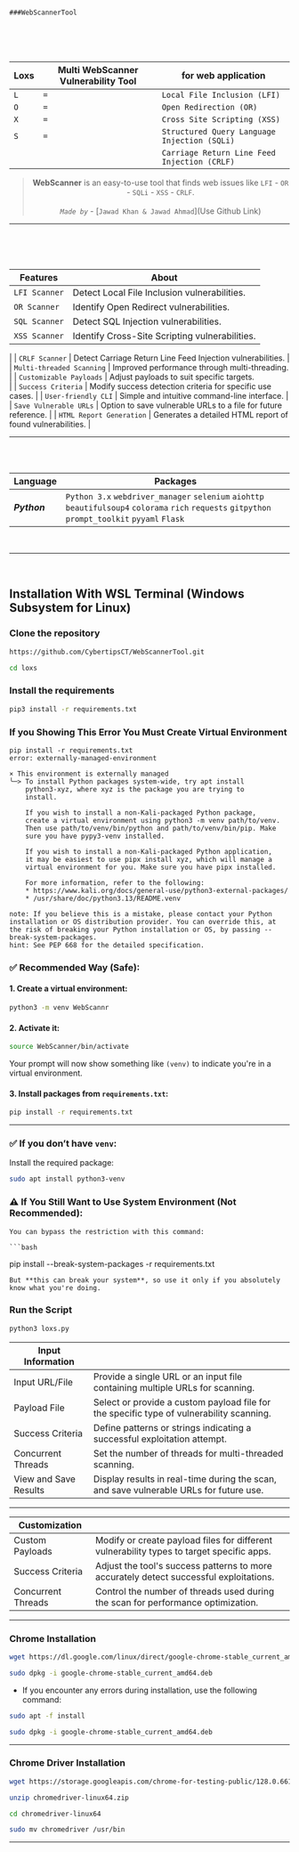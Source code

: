                                                                                           ###WebScannerTool
<br>
<br>
<br>

<div align="center">
   
|Loxs|Multi WebScanner Vulnerability Tool|for web application|
|----------------|--------------|-------------|
| `L`| `=`| `Local File Inclusion (LFI)`|
| `O`| `=`| `Open Redirection (OR)`|
| `X`| `=`| `Cross Site Scripting (XSS)`|
| `S`| `=`| `Structured Query Language Injection (SQLi)`|
|    |    | `Carriage Return Line Feed Injection (CRLF)`|

> **WebScanner** is an easy-to-use tool that finds web issues like `LFI` - `OR` - `SQLi` - `XSS` - `CRLF`. <br><br> *`Made by`* - [`Jawad Khan & Jawad Ahmad`](Use Github Link)

</div>

<hr>

<br>
<br>
<br>


| Features                          | About                                                                       |
|-----------------------------------|-----------------------------------------------------------------------------|
| `LFI Scanner`                     | Detect Local File Inclusion vulnerabilities.                                |
| `OR Scanner`                      | Identify Open Redirect vulnerabilities.                                     |
| `SQL Scanner`                     | Detect SQL Injection vulnerabilities.                                       |
| `XSS Scanner`                     | Identify Cross-Site Scripting vulnerabilities.                      
|
| `CRLF Scanner`                    | Detect Carriage Return Line Feed Injection vulnerabilities.                    |
| `Multi-threaded Scanning`         | Improved performance through multi-threading.                      
|
| `Customizable Payloads`           | Adjust payloads to suit specific targets.                            
|
| `Success Criteria`                | Modify success detection criteria for specific use cases.                              |
| `User-friendly CLI`               | Simple and intuitive command-line interface.                          |
| `Save Vulnerable URLs`            | Option to save vulnerable URLs to a file for future reference.                          |
| `HTML Report Generation`          | Generates a detailed HTML report of found vulnerabilities.                    |
<br>
<hr>
<br>
<br>

| Language                          | Packages                                                                     |
|-----------------------------------|-----------------------------------------------------------------------------|
| ***Python***| `Python 3.x` `webdriver_manager` `selenium` `aiohttp` `beautifulsoup4` `colorama` `rich` `requests` `gitpython` `prompt_toolkit` `pyyaml` `Flask`|

<br>
<hr>
<br>

## Installation With WSL Terminal (Windows Subsystem for Linux)

### Clone the repository

```bash
https://github.com/CybertipsCT/WebScannerTool.git
```
```bash
cd loxs
```

### Install the requirements

```bash
pip3 install -r requirements.txt

```
### If you Showing This Error You Must Create Virtual Environment

```
pip install -r requirements.txt
error: externally-managed-environment

× This environment is externally managed
╰─> To install Python packages system-wide, try apt install
    python3-xyz, where xyz is the package you are trying to
    install.

    If you wish to install a non-Kali-packaged Python package,
    create a virtual environment using python3 -m venv path/to/venv.
    Then use path/to/venv/bin/python and path/to/venv/bin/pip. Make
    sure you have pypy3-venv installed.

    If you wish to install a non-Kali-packaged Python application,
    it may be easiest to use pipx install xyz, which will manage a
    virtual environment for you. Make sure you have pipx installed.

    For more information, refer to the following:
    * https://www.kali.org/docs/general-use/python3-external-packages/
    * /usr/share/doc/python3.13/README.venv

note: If you believe this is a mistake, please contact your Python installation or OS distribution provider. You can override this, at the risk of breaking your Python installation or OS, by passing --break-system-packages.
hint: See PEP 668 for the detailed specification.

```
### ✅ Recommended Way (Safe):

#### 1. Create a virtual environment:

```bash
python3 -m venv WebScannr
```

#### 2. Activate it:

```bash
source WebScanner/bin/activate
```
Your prompt will now show something like `(venv)` to indicate you're in a virtual environment.

#### 3. Install packages from `requirements.txt`:

```bash
pip install -r requirements.txt
```
---
### ✅ If you don’t have `venv`:

Install the required package:

```bash
sudo apt install python3-venv
```
### ⚠️ If You Still Want to Use System Environment (Not Recommended):
```
You can bypass the restriction with this command:

```bash
```
pip install --break-system-packages -r requirements.txt
```
But **this can break your system**, so use it only if you absolutely know what you're doing.
```
### Run the Script

```bash
python3 loxs.py
```


| Input Information         |                                                                                         |
|---------------------------|-----------------------------------------------------------------------------------------|
| Input URL/File            | Provide a single URL or an input file containing multiple URLs for scanning.            |
| Payload File              | Select or provide a custom payload file for the specific type of vulnerability scanning.|
| Success Criteria          | Define patterns or strings indicating a successful exploitation attempt.                |
| Concurrent Threads        | Set the number of threads for multi-threaded scanning.                                  |
| View and Save Results     | Display results in real-time during the scan, and save vulnerable URLs for future use.  |

----

| Customization              |                                                                                          |
|----------------------------|------------------------------------------------------------------------------------------|
| Custom Payloads            | Modify or create payload files for different vulnerability types to target specific apps.|
| Success Criteria           | Adjust the tool's success patterns to more accurately detect successful exploitations.   |
| Concurrent Threads         | Control the number of threads used during the scan for performance optimization.         |


----

### Chrome Installation

```bash
wget https://dl.google.com/linux/direct/google-chrome-stable_current_amd64.deb
```

```bash
sudo dpkg -i google-chrome-stable_current_amd64.deb
```

- If you encounter any errors during installation, use the following command:

```bash
sudo apt -f install
```

```bash
sudo dpkg -i google-chrome-stable_current_amd64.deb
```

----

### Chrome Driver Installation

```bash
wget https://storage.googleapis.com/chrome-for-testing-public/128.0.6613.119/linux64/chromedriver-linux64.zip
```
```bash
unzip chromedriver-linux64.zip
```
```bash
cd chromedriver-linux64 
```
```bash
sudo mv chromedriver /usr/bin
```
<hr>

<br>

<br>
